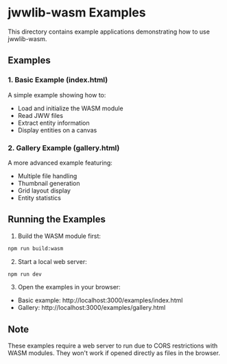 # jwwlib-wasm Examples

This directory contains example applications demonstrating how to use jwwlib-wasm.

## Examples

### 1. Basic Example (index.html)
A simple example showing how to:
- Load and initialize the WASM module
- Read JWW files
- Extract entity information
- Display entities on a canvas

### 2. Gallery Example (gallery.html)
A more advanced example featuring:
- Multiple file handling
- Thumbnail generation
- Grid layout display
- Entity statistics

## Running the Examples

1. Build the WASM module first:
```bash
npm run build:wasm
```

2. Start a local web server:
```bash
npm run dev
```

3. Open the examples in your browser:
- Basic example: http://localhost:3000/examples/index.html
- Gallery: http://localhost:3000/examples/gallery.html

## Note

These examples require a web server to run due to CORS restrictions with WASM modules. They won't work if opened directly as files in the browser.